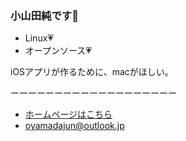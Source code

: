 <!--
### Hi there 👋
-->
### 小山田純です🍅
- Linux💗
- オープンソース💗

iOSアプリが作るために、macがほしい。

ーーーーーーーーーーーーーーーーーーー
- [ホームページはこちら](https://oyajun.com)
- oyamadajun@outlook.jp

<!--
**oyajun/oyajun** is a ✨ _special_ ✨ repository because its `README.md` (this file) appears on your GitHub profile.

Here are some ideas to get you started:

- 🔭 I’m currently working on ...
- 🌱 I’m currently learning ...
- 👯 I’m looking to collaborate on ...
- 🤔 I’m looking for help with ...
- 💬 Ask me about ...
- 📫 How to reach me: ...
- 😄 Pronouns: ...
- ⚡ Fun fact: ...
-->
